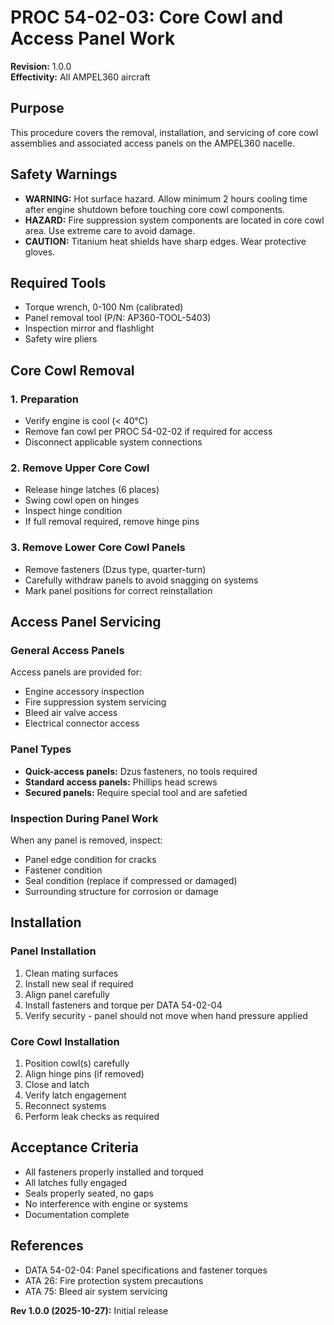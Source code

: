 # PROC 54-02-03: Core Cowl and Access Panel Work

**Revision:** 1.0.0  
**Effectivity:** All AMPEL360 aircraft

## Purpose
This procedure covers the removal, installation, and servicing of core cowl assemblies and associated access panels on the AMPEL360 nacelle.

## Safety Warnings
- **WARNING:** Hot surface hazard. Allow minimum 2 hours cooling time after engine shutdown before touching core cowl components.
- **HAZARD:** Fire suppression system components are located in core cowl area. Use extreme care to avoid damage.
- **CAUTION:** Titanium heat shields have sharp edges. Wear protective gloves.

## Required Tools
- Torque wrench, 0-100 Nm (calibrated)
- Panel removal tool (P/N: AP360-TOOL-5403)
- Inspection mirror and flashlight
- Safety wire pliers

## Core Cowl Removal

### 1. Preparation
- Verify engine is cool (< 40°C)
- Remove fan cowl per PROC 54-02-02 if required for access
- Disconnect applicable system connections

### 2. Remove Upper Core Cowl
- Release hinge latches (6 places)
- Swing cowl open on hinges
- Inspect hinge condition
- If full removal required, remove hinge pins

### 3. Remove Lower Core Cowl Panels
- Remove fasteners (Dzus type, quarter-turn)
- Carefully withdraw panels to avoid snagging on systems
- Mark panel positions for correct reinstallation

## Access Panel Servicing

### General Access Panels
Access panels are provided for:
- Engine accessory inspection
- Fire suppression system servicing
- Bleed air valve access
- Electrical connector access

### Panel Types
- **Quick-access panels:** Dzus fasteners, no tools required
- **Standard access panels:** Phillips head screws
- **Secured panels:** Require special tool and are safetied

### Inspection During Panel Work
When any panel is removed, inspect:
- Panel edge condition for cracks
- Fastener condition
- Seal condition (replace if compressed or damaged)
- Surrounding structure for corrosion or damage

## Installation

### Panel Installation
1. Clean mating surfaces
2. Install new seal if required
3. Align panel carefully
4. Install fasteners and torque per DATA 54-02-04
5. Verify security - panel should not move when hand pressure applied

### Core Cowl Installation
1. Position cowl(s) carefully
2. Align hinge pins (if removed)
3. Close and latch
4. Verify latch engagement
5. Reconnect systems
6. Perform leak checks as required

## Acceptance Criteria
- All fasteners properly installed and torqued
- All latches fully engaged
- Seals properly seated, no gaps
- No interference with engine or systems
- Documentation complete

## References
- DATA 54-02-04: Panel specifications and fastener torques
- ATA 26: Fire protection system precautions
- ATA 75: Bleed air system servicing

**Rev 1.0.0 (2025-10-27):** Initial release
